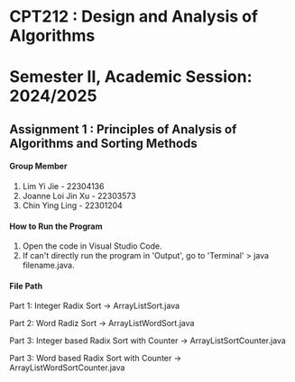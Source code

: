 # CPT212 : Design and Analysis of Algorithms 
# Semester II, Academic Session: 2024/2025
## Assignment 1 : Principles of Analysis of Algorithms and Sorting Methods

#### Group Member
1. Lim Yi Jie - 22304136
2. Joanne Loi Jin Xu - 22303573
3. Chin Ying Ling - 22301204

#### How to Run the Program
1. Open the code in Visual Studio Code.
2. If can't directly run the program in 'Output', go to 'Terminal' > java filename.java.

#### File Path
Part 1: Integer Radix Sort -> ArrayListSort.java

Part 2: Word Radiz Sort -> ArrayListWordSort.java

Part 3: Integer based Radix Sort with Counter -> ArrayListSortCounter.java

Part 3: Word based Radix Sort with Counter -> ArrayListWordSortCounter.java